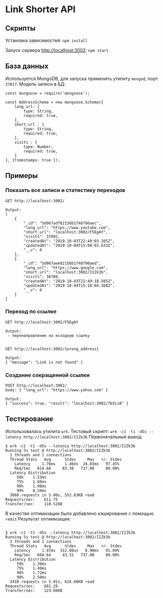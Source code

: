 # Link Shorter API 

## Скрипты

Установка зависимостей: ` npm install `

Запуск сервера [http://localhost:3002](http://localhost:3002): ` npm start `

## База данных 

Используется MongoDB, для запуска применить утилиту `mongod`, порт `27017`. Модель записи в БД:

```
const mongoose = require('mongoose');

const AddressSchema = new mongoose.Schema({ 
    long_url: { 
        type: String,
        required: true,
    },
    short_url : {
        type: String,
        required: true,
    },
    visits : {
        type: Number,
        required: true,
    }
}, {timestamps: true });
```

## Примеры

### Показать все записи и статистику переходов

```
GET http://localhost:3002/

Output:
[
    {
        "_id": "5d967adf82156b1f48790aec",
        "long_url": "https://www.youtube.com",
        "short_url": "localhost:3002/F5EgAY",
        "visits": 37092,
        "createdAt": "2019-10-03T22:49:03.105Z",
        "updatedAt": "2019-10-04T15:00:03.633Z",
        "__v": 0
    },
    {
        "_id": "5d967aee82156b1f48790aed",
        "long_url": "https://www.google.com",
        "short_url": "localhost:3002/IIZk3b",
        "visits": 36708,
        "createdAt": "2019-10-03T22:49:18.585Z",
        "updatedAt": "2019-10-04T15:18:04.368Z",
        "__v": 0
    }
]

```

### Переход по ссылке

```
GET http://localhost:3002/F5EgAY

Output:
 - перенаправление на исходную ссылку


GET http://localhost:3002/{wrong_address}

Output:
{ "message": "Link is not found" }

```

### Создание сокращенной ссылки

```
POST http://localhost:3002/
body: { "long_url": "https://www.yahoo.com" }

Output:
{ "success": true, "result": "localhost:3002/7bYLz8" }

```

## Тестирование

Использовалась утилита `wrk`. Тестовый скрипт: `wrk -c1 -t1 -d5s --latency http://localhost:3002/IIZk3b`
Первоначальный вывод:

```
$ wrk -c1 -t1 -d5s --latency http://localhost:3002/IIZk3b
Running 5s test @ http://localhost:3002/IIZk3b
  1 threads and 1 connections
  Thread Stats   Avg      Stdev     Max   +/- Stdev
    Latency     1.76ms    1.46ms  24.03ms   97.45%
    Req/Sec   614.68     83.38   717.00     80.00%
  Latency Distribution
     50%    1.53ms
     75%    1.66ms
     90%    1.98ms
     99%    8.34ms
  3060 requests in 5.00s, 552.83KB read
Requests/sec:    611.75
Transfer/sec:    110.52KB
```
В качестве оптимизации было добавлено кэширование с помощью `redis`
Результат оптимизации:

```

$ wrk -c1 -t1 -d5s --latency http://localhost:3002/IIZk3b
Running 5s test @ http://localhost:3002/IIZk3b
  1 threads and 1 connections
  Thread Stats   Avg      Stdev     Max   +/- Stdev
    Latency     1.47ms  312.00us   8.90ms   91.89%
    Req/Sec   684.64     43.31   737.00     80.00%
  Latency Distribution
     50%    1.39ms
     75%    1.49ms
     90%    1.72ms
     99%    2.58ms
  3410 requests in 5.01s, 616.06KB read
Requests/sec:    681.28
Transfer/sec:    123.08KB
```
